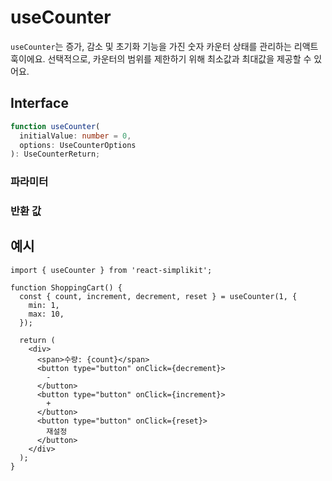 # useCounter

`useCounter`는 증가, 감소 및 초기화 기능을 가진 숫자 카운터 상태를 관리하는 리액트 훅이에요. 선택적으로, 카운터의 범위를 제한하기 위해 최소값과 최대값을 제공할 수 있어요.

## Interface

```ts
function useCounter(
  initialValue: number = 0,
  options: UseCounterOptions
): UseCounterReturn;
```

### 파라미터

<Interface
  name="initialValue"
  type="number"
  description="카운터의 초기값이에요. 기본값은 0이에요."
/>

<Interface
  required
  name="options"
  type="UseCounterOptions"
  description="카운터의 옵션이에요."
  :nested="[
    {
      name: 'options.min',
      type: 'number',
      required: false,
      description:
        '카운터가 도달할 수 있는 최소값이에요. 제공되지 않으면, 하한선이 없어요.',
    },
    {
      name: 'options.max',
      type: 'number',
      required: false,
      description:
        '카운터가 도달할 수 있는 최대값이에요. 제공되지 않으면, 상한선이 없어요.',
    },
    {
      name: 'options.step',
      type: 'number',
      required: false,
      defaultValue: '1',
      description: '증가 또는 감소할 값이에요. 기본값은 1이에요.',
    },
  ]"
/>

### 반환 값

<Interface
  name=""
  type="UseCounterReturn"
  description="카운트 값과 제어 함수들을 가진 객체예요."
  :nested="[
    {
      name: 'count',
      type: 'number',
      required: false,
      description: '현재 카운트 값이에요.',
    },
    {
      name: 'increment',
      type: '() => void',
      required: false,
      description: '카운트를 증가시키는 함수예요.',
    },
    {
      name: 'decrement',
      type: '() => void',
      required: false,
      description: '카운트를 감소시키는 함수예요.',
    },
    {
      name: 'reset',
      type: '() => void',
      required: false,
      description: '카운트를 초기값으로 재설정하는 함수예요.',
    },
    {
      name: 'setCount',
      type: '(value: number | ((prev: number) => number)) => void',
      required: false,
      description:
        '카운트를 특정 값으로 설정하거나 새로운 값을 반환하는 함수예요.',
    },
  ]"
/>

## 예시

```tsx
import { useCounter } from 'react-simplikit';

function ShoppingCart() {
  const { count, increment, decrement, reset } = useCounter(1, {
    min: 1,
    max: 10,
  });

  return (
    <div>
      <span>수량: {count}</span>
      <button type="button" onClick={decrement}>
        -
      </button>
      <button type="button" onClick={increment}>
        +
      </button>
      <button type="button" onClick={reset}>
        재설정
      </button>
    </div>
  );
}
```
